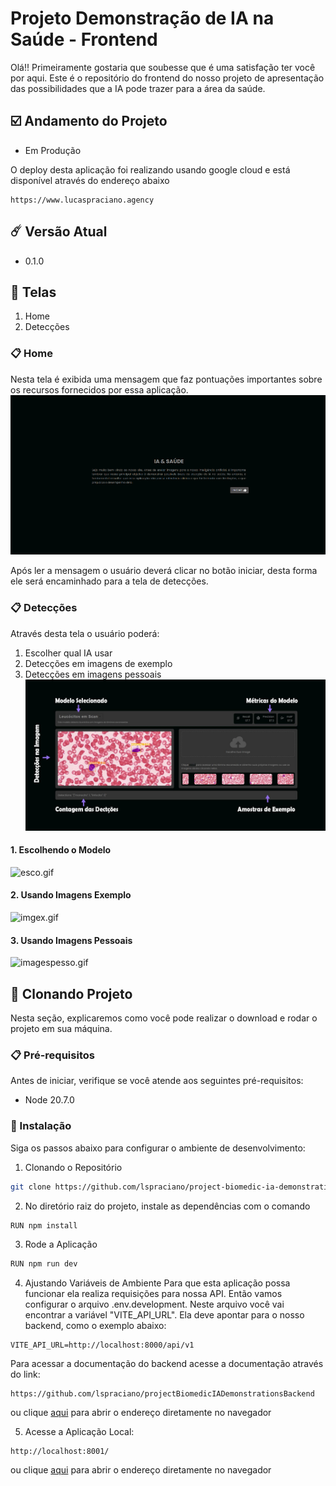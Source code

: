 # Projeto Demonstração de IA na Saúde - Frontend

Olá!!
Primeiramente gostaria que soubesse que é uma satisfação
ter você por aqui. Este é o repositório do frontend do nosso projeto de apresentação
das possibilidades que a IA pode trazer para a área da saúde.

## ☑️ Andamento do Projeto

- Em Produção

O deploy desta aplicação foi realizando usando google cloud e está disponível
através do endereço abaixo

```
https://www.lucaspraciano.agency
```

## ☄️ Versão Atual

- 0.1.0

## 🎨 Telas

1. Home
2. Detecções

### 📋 Home

Nesta tela é exibida uma mensagem que faz pontuações importantes sobre
os recursos fornecidos por essa aplicação.
![home.png](images%2Fhome.png)

Após ler a mensagem o usuário deverá clicar no botão iniciar, desta forma ele
será encaminhado para a tela de detecções.

### 📋 Detecções

Através desta tela o usuário poderá:

1. Escolher qual IA usar
2. Detecções em imagens de exemplo
3. Detecções em imagens pessoais
   ![predictions.jpg](images%2Fpredictions.jpg)

#### 1. Escolhendo o Modelo

![esco.gif](images%2Fesco.gif)

#### 2. Usando Imagens Exemplo

![imgex.gif](images%2Fimgex.gif)

#### 3. Usando Imagens Pessoais

![imagespesso.gif](images%2Fimagespesso.gif)

## 🚀 Clonando Projeto

Nesta seção, explicaremos como você pode realizar o download e
rodar o projeto em sua máquina.

### 📋 Pré-requisitos

Antes de iniciar, verifique se você atende aos seguintes pré-requisitos:

- Node 20.7.0

### 🔧 Instalação

Siga os passos abaixo para configurar o ambiente de desenvolvimento:

1. Clonando o Repositório

```bash
git clone https://github.com/lspraciano/project-biomedic-ia-demonstrations-frontend.git
```

2. No diretório raiz do projeto, instale as dependências com o comando

```bash
RUN npm install
```

3. Rode a Aplicação

```bash
RUN npm run dev
```

4. Ajustando Variáveis de Ambiente
   Para que esta aplicação possa funcionar ela realiza requisições para nossa
   API. Então vamos configurar o arquivo .env.development. Neste arquivo
   você vai encontrar a variável "VITE_API_URL". Ela deve apontar para o nosso
   backend, como o exemplo abaixo:

```
VITE_API_URL=http://localhost:8000/api/v1
```

Para acessar a documentação do backend acesse a documentação através
do link:

```
https://github.com/lspraciano/projectBiomedicIADemonstrationsBackend
```

ou
clique [aqui](https://github.com/lspraciano/projectBiomedicIADemonstrationsBackend) para abrir o endereço diretamente no
navegador

5. Acesse a Aplicação Local:

```
http://localhost:8001/
```

ou
clique [aqui](http://localhost:8001/) para abrir o endereço diretamente no navegador